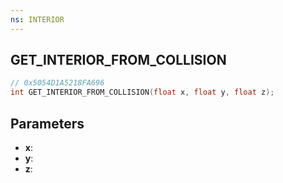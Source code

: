 ```yaml
---
ns: INTERIOR
---
```

## GET_INTERIOR_FROM_COLLISION

```c
// 0x5054D1A5218FA696
int GET_INTERIOR_FROM_COLLISION(float x, float y, float z);
```

## Parameters
* **x**:
* **y**:
* **z**:
